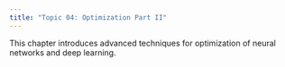 ```yaml
---
title: "Topic 04: Optimization Part II"
---
```

This chapter introduces advanced techniques for optimization of neural networks and deep learning.